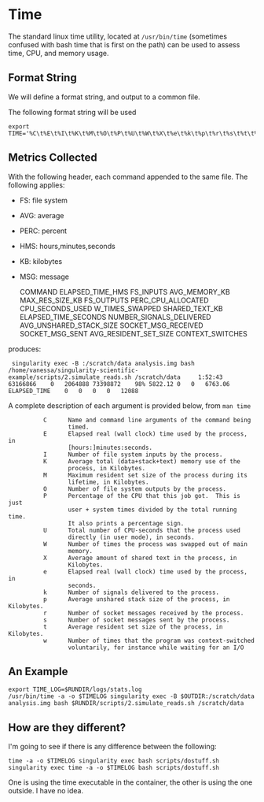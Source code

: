 # Time

The standard linux time utility, located at `/usr/bin/time` (sometimes confused with bash time that is first on the path) can be used to assess time, CPU, and memory usage. 

## Format String
We will define a format string, and output to a common file.

The following format string will be used


	export TIME='%C\t%E\t%I\t%K\t%M\t%O\t%P\t%U\t%W\t%X\t%e\t%k\t%p\t%r\t%s\t%t\t%w\n'


## Metrics Collected

With the following header, each command appended to the same file. The following applies:

 - FS: file system
 - AVG: average
 - PERC: percent
 - HMS: hours,minutes,seconds
 - KB: kilobytes
 - MSG: message

 
	COMMAND  ELAPSED_TIME_HMS  FS_INPUTS  AVG_MEMORY_KB  MAX_RES_SIZE_KB	FS_OUTPUTS  PERC_CPU_ALLOCATED  CPU_SECONDS_USED  W_TIMES_SWAPPED  SHARED_TEXT_KB  ELAPSED_TIME_SECONDS  NUMBER_SIGNALS_DELIVERED  AVG_UNSHARED_STACK_SIZE SOCKET_MSG_RECEIVED  SOCKET_MSG_SENT  AVG_RESIDENT_SET_SIZE  CONTEXT_SWITCHES

produces:

     singularity exec -B :/scratch/data analysis.img bash /home/vanessa/singularity-scientific-example/scripts/2.simulate_reads.sh /scratch/data     1:52:43	63166866	0	2064888	73398872	98%	5822.12	0	0	6763.06	ELAPSED_TIME	0	0	0	0	12088

A complete description of each argument is provided below, from `man time`


              C      Name and command line arguments of the command being
                     timed.
              E      Elapsed real (wall clock) time used by the process, in
                     [hours:]minutes:seconds.
              I      Number of file system inputs by the process.
              K      Average total (data+stack+text) memory use of the
                     process, in Kilobytes.
              M      Maximum resident set size of the process during its
                     lifetime, in Kilobytes.
              O      Number of file system outputs by the process.
              P      Percentage of the CPU that this job got.  This is just
                     user + system times divided by the total running time.
                     It also prints a percentage sign.
              U      Total number of CPU-seconds that the process used
                     directly (in user mode), in seconds.
              W      Number of times the process was swapped out of main
                     memory.
              X      Average amount of shared text in the process, in
                     Kilobytes.
              e      Elapsed real (wall clock) time used by the process, in
                     seconds.
              k      Number of signals delivered to the process.
              p      Average unshared stack size of the process, in Kilobytes.
              r      Number of socket messages received by the process.
              s      Number of socket messages sent by the process.
              t      Average resident set size of the process, in Kilobytes.
              w      Number of times that the program was context-switched
                     voluntarily, for instance while waiting for an I/O

## An Example

	export TIME_LOG=$RUNDIR/logs/stats.log
	/usr/bin/time -a -o $TIMELOG singularity exec -B $OUTDIR:/scratch/data analysis.img bash $RUNDIR/scripts/2.simulate_reads.sh /scratch/data


## How are they different?

I'm going to see if there is any difference between the following:


	time -a -o $TIMELOG singularity exec bash scripts/dostuff.sh
	singularity exec time -a -o $TIMELOG bash scripts/dostuff.sh


One is using the time executable in the container, the other is using the one outside. I have no idea.

